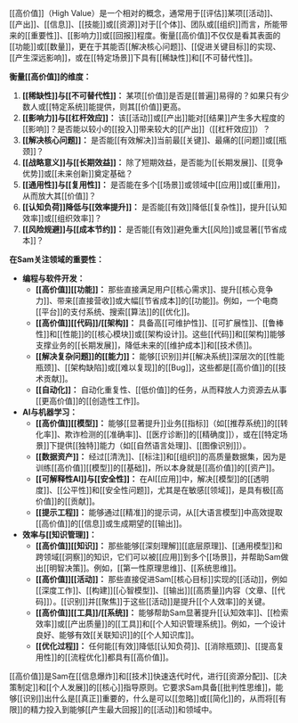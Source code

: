 [[高价值]]（High Value）是一个相对的概念，通常用于[[评估]]某项[[活动]]、[[产出]]、[[信息]]、[[技能]]或[[资源]]对于[[个体]]、团队或[[组织]]而言，所能带来的[[重要性]]、[[影响力]]或[[回报]]程度。衡量[[高价值]]不仅仅是看其表面的[[功能]]或[[数量]]，更在于其能否[[解决核心问题]]、[[促进关键目标]]的实现、[[产生深远影响]]，或在[[特定场景]]下具有[[稀缺性]]和[[不可替代性]]。

**衡量[[高价值]]的维度：**

1.  **[[稀缺性]]与[[不可替代性]]：** 某项[[价值]]是否是[[普遍]]易得的？如果只有少数人或[[特定系统]]能提供，则其[[价值]]更高。
2.  **[[影响力]]与[[杠杆效应]]：** 该[[活动]]或[[产出]]能对[[结果]]产生多大程度的[[影响]]？是否能以较小的[[投入]]带来较大的[[产出]]（[[杠杆效应]]）？
3.  **[[解决核心问题]]：** 是否能[[有效解决]]当前最[[关键]]、最痛的[[问题]]或[[瓶颈]]？
4.  **[[战略意义]]与[[长期效益]]：** 除了短期效益，是否能为[[长期发展]]、[[竞争优势]]或[[未来创新]]奠定基础？
5.  **[[通用性]]与[[复用性]]：** 是否能在多个[[场景]]或领域中[[应用]]或[[重用]]，从而放大其[[价值]]？
6.  **[[认知负荷]]降低与[[效率提升]]：** 是否能[[有效]]降低[[复杂性]]，提升[[认知效率]]或[[组织效率]]？
7.  **[[风险规避]]与[[成本节约]]：** 是否能[[有效]]避免重大[[风险]]或显著[[节省成本]]？

**在Sam关注领域的重要性：**

*   **编程与软件开发：**
    *   **[[高价值]][[功能]]：** 那些直接满足用户[[核心需求]]、提升[[核心竞争力]]、带来[[直接营收]]或大幅[[节省成本]]的[[功能]]。例如，一个电商[[平台]]的支付系统、搜索[[算法]]的[[优化]]。
    *   **[[高价值]][[代码]]/[[架构]]：** 具备高[[可维护性]]、[[可扩展性]]、[[鲁棒性]]和[[性能]]的[[核心模块]]或[[架构设计]]。这些[[代码]]和[[架构]]能够支撑业务的[[长期发展]]，降低未来的[[维护成本]]和[[技术债]]。
    *   **[[解决复杂问题]]的[[能力]]：** 能够[[识别]]并[[解决系统]]深层次的[[性能瓶颈]]、[[架构缺陷]]或[[难以复现]]的[[Bug]]，这些都是[[高价值]]的[[技术贡献]]。
    *   **[[自动化]]：** 自动化重复性、[[低价值]]的任务，从而释放人力资源去从事[[更高价值]]的[[创造性工作]]。
*   **AI与机器学习：**
    *   **[[高价值]][[模型]]：** 能够[[显著提升]]业务[[指标]]（如[[推荐系统]]的[[转化率]]、欺诈检测的[[准确率]]、[[医疗诊断]]的[[精确度]]），或在[[特定场景]]下提供[[独特]]能力（如[[自然语言处理]]、[[图像识别]]）。
    *   **[[数据资产]]：** 经过[[清洗]]、[[标注]]和[[组织]]的高质量数据集，因为是训练[[高价值]][[模型]]的[[基础]]，所以本身就是[[高价值]]的[[资产]]。
    *   **[[可解释性AI]]与[[安全性]]：** 在AI[[应用]]中，解决[[模型]]的[[透明度]]、[[公平性]]和[[安全性问题]]，尤其是在敏感[[领域]]，是具有极[[高价值]]的[[贡献]]。
    *   **[[提示工程]]：** 能够通过[[精准]]的提示词，从[[大语言模型]]中高效提取[[高价值]]的[[信息]]或生成期望的[[输出]]。
*   **效率与[[知识管理]]：**
    *   **[[高价值]][[知识]]：** 那些能够[[深刻理解]][[底层原理]]、[[通用模型]]和跨领域[[洞察]]的知识，它们可以被[[应用]]到多个[[场景]]，并帮助Sam做出[[明智决策]]。例如，[[第一性原理思维]]、[[系统思维]]。
    *   **[[高价值]][[活动]]：** 那些直接促进Sam[[核心目标]]实现的[[活动]]，例如[[深度工作]]、[[构建]][[心智模型]]、[[输出]][[高质量]]内容（文章、[[代码]]）。[[识别]]并[[聚焦]]于这些[[活动]]是提升[[个人效率]]的关键。
    *   **[[高价值]][[工具]]/[[系统]]：** 能够帮助Sam显著提升[[认知效率]]、[[检索效率]]或[[产出质量]]的[[工具]]和[[个人知识管理系统]]。例如，一个设计良好、能够有效[[关联知识]]的[[个人知识库]]。
    *   **[[优化过程]]：** 任何能[[有效]]降低[[认知负荷]]、[[消除瓶颈]]、[[提高复用性]]的[[流程优化]]都具有[[高价值]]。

[[高价值]]是Sam在[[信息爆炸]]和[[技术]]快速迭代时代，进行[[资源分配]]、[[决策制定]]和[[个人发展]]的[[核心]]指导原则。它要求Sam具备[[批判性思维]]，能够[[识别]]出什么是[[真正]]重要的，什么是可以[[忽略]]或[[简化]]的，从而将[[有限]]的精力投入到能够[[产生最大回报]]的[[活动]]和领域中。